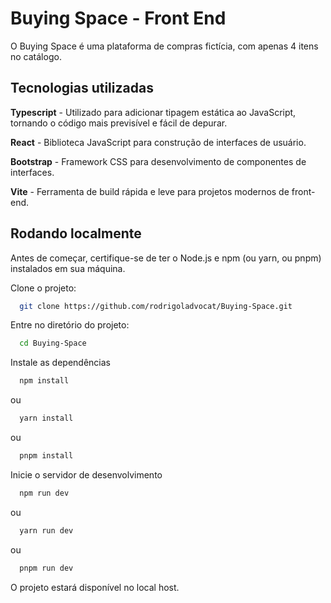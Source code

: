 
# Buying Space - Front End

O Buying Space é uma plataforma de compras fictícia, com apenas 4 itens no catálogo.

## Tecnologias utilizadas

**Typescript** - Utilizado para adicionar tipagem estática ao JavaScript, tornando o código mais previsível e fácil de depurar.

**React** - Biblioteca JavaScript para construção de interfaces de usuário.

**Bootstrap** - Framework CSS para desenvolvimento de componentes de interfaces.

**Vite** - Ferramenta de build rápida e leve para projetos modernos de front-end.



## Rodando localmente
Antes de começar, certifique-se de ter o Node.js e npm (ou yarn, ou pnpm) instalados em sua máquina.

Clone o projeto:

```bash
  git clone https://github.com/rodrigoladvocat/Buying-Space.git
```

Entre no diretório do projeto:

```bash
  cd Buying-Space
```

Instale as dependências

```bash
  npm install
```
ou

```bash
  yarn install
```

ou

```bash
  pnpm install
```

Inicie o servidor de desenvolvimento

```bash
  npm run dev
```
ou
```bash
  yarn run dev
```
ou
```bash
  pnpm run dev
```
O projeto estará disponível no local host.

